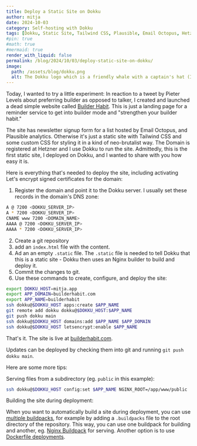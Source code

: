 ```yaml
---
title: Deploy a Static Site on Dokku
author: mitja
date: 2024-10-03
category: Self-hosting with Dokku
tags: [Dokku, Static Site, Tailwind CSS, Plausible, Email Octopus, Hetzner]
#pin: true
#math: true
#mermaid: true
render_with_liquid: false
permalink: /blog/2024/10/03/deploy-static-site-on-dokku/
image:
  path: /assets/blog/dokku.png
  alt: The Dokku logo which is a friendly whale with a captain's hat (I think).
---
```


Today, I wanted to try a little experiment: In reaction to a tweet by Pieter Levels about preferring builder as opposed to talker, I created and launched a dead simple website called [Builder Habit](https://builderhabit.com). This is just a landing page for a reminder service to get into builder mode and "strengthen your builder habit."

The site has newsletter signup form for a list hosted by Email Octopus, and Plausible analytics. Otherwise it's just a static site with Tailwind CSS and some custom CSS for styling it in a kind of neo-brutalist way. The Domain is registered at Hetzner and I use Dokku to run the site. Admittedly, this is the first static site, I deployed on Dokku, and I wanted to share with you how easy it is. 

Here is everything that's needed to deploy the site, including activating Let's encrypt signed certificates for the domain:

1. Register the domain and point it to the Dokku server. I usually set these records in the domain's DNS zone:

```bash
A @ 7200 <DOKKU_SERVER_IP>
A * 7200 <DOKKU_SERVER_IP>
CNAME www 7200 <DOMAIN_NAME>
AAAA @ 7200 <DOKKU_SERVER_IP>
AAAA * 7200 <DOKKU_SERVER_IP>
```

2. Create a git repository
3. add an `index.html` file with the content.
4. Ad an an empty `.static` file. The `.static` file is needed to tell Dokku that this is a static site - Dokku then uses an Nginx builder to build and deploy it.
6. Commit the changes to git.
5. Use these commands to create, configure, and deploy the site:

```bash
export DOKKU_HOST=mitja.app
export APP_DOMAIN=builderhabit.com
export APP_NAME=builderhabit
ssh dokku@$DOKKU_HOST apps:create $APP_NAME
git remote add dokku dokku@$DOKKU_HOST:$APP_NAME
git push dokku main
ssh dokku@$DOKKU_HOST domains:add $APP_NAME $APP_DOMAIN
ssh dokku@$DOKKU_HOST letsencrypt:enable $APP_NAME
```

That's it. The site is live at [builderhabit.com](https://builderhabit.com).

Updates can be deployed by checking them into git and running `git push dokku main`.

Here are some more tips: 

Serving files from a subdirectory (eg. `public` in this example): 

```bash
ssh dokku@$DOKKU_HOST config:set $APP_NAME NGINX_ROOT=/app/www/public
```

Building the site during deployment:

When you want to automatically build a site during deployment, you can use [multiple buildpacks](https://dokku.com/docs/deployment/builders/herokuish-buildpacks/), for example by adding a `.buildpacks` file to the root directory of the repository. This way, you can use one buildpack for building and another, eg. [Nginx Buildpack](https://github.com/dokku/heroku-buildpack-nginx) for serving. Another option is to use [Dockerfile deployments](https://dokku.com/docs/deployment/builders/dockerfiles/).
